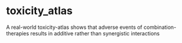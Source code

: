 # toxicity_atlas
A real-world toxicity-atlas shows that adverse events of combination-therapies results in additive rather than synergistic interactions
